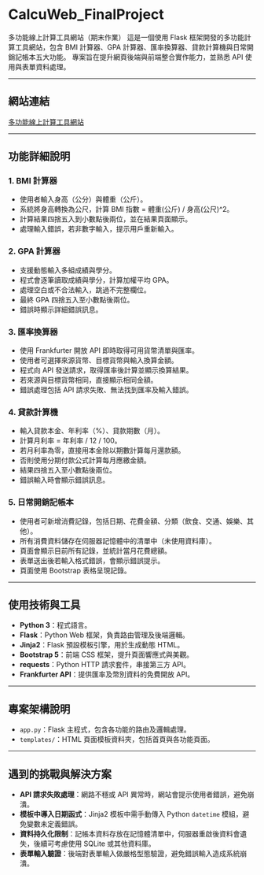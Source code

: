 # CalcuWeb_FinalProject
多功能線上計算工具網站（期末作業） 這是一個使用 Flask 框架開發的多功能計算工具網站，包含 BMI 計算器、GPA 計算器、匯率換算器、貸款計算機與日常開銷記帳本五大功能。 專案旨在提升網頁後端與前端整合實作能力，並熟悉 API 使用與表單資料處理。  

---

## 網站連結

[多功能線上計算工具網站](https://Mark1116no2.pythonanywhere.com)

---

## 功能詳細說明

### 1. BMI 計算器

- 使用者輸入身高（公分）與體重（公斤）。
- 系統將身高轉換為公尺，計算 BMI 指數 = 體重(公斤) / 身高(公尺)^2。
- 計算結果四捨五入到小數點後兩位，並在結果頁面顯示。
- 處理輸入錯誤，若非數字輸入，提示用戶重新輸入。

### 2. GPA 計算器

- 支援動態輸入多組成績與學分。
- 程式會逐筆讀取成績與學分，計算加權平均 GPA。
- 處理空白或不合法輸入，跳過不完整欄位。
- 最終 GPA 四捨五入至小數點後兩位。
- 錯誤時顯示詳細錯誤訊息。

### 3. 匯率換算器

- 使用 Frankfurter 開放 API 即時取得可用貨幣清單與匯率。
- 使用者可選擇來源貨幣、目標貨幣與輸入換算金額。
- 程式向 API 發送請求，取得匯率後計算並顯示換算結果。
- 若來源與目標貨幣相同，直接顯示相同金額。
- 錯誤處理包括 API 請求失敗、無法找到匯率及輸入錯誤。

### 4. 貸款計算機

- 輸入貸款本金、年利率（%）、貸款期數（月）。
- 計算月利率 = 年利率 / 12 / 100。
- 若月利率為零，直接用本金除以期數計算每月還款額。
- 否則使用分期付款公式計算每月應繳金額。
- 結果四捨五入至小數點後兩位。
- 錯誤輸入時會顯示錯誤訊息。

### 5. 日常開銷記帳本

- 使用者可新增消費記錄，包括日期、花費金額、分類（飲食、交通、娛樂、其他）。
- 所有消費資料儲存在伺服器記憶體中的清單中（未使用資料庫）。
- 頁面會顯示目前所有記錄，並統計當月花費總額。
- 表單送出後若輸入格式錯誤，會顯示錯誤提示。
- 頁面使用 Bootstrap 表格呈現記錄。

---

## 使用技術與工具

- **Python 3**：程式語言。
- **Flask**：Python Web 框架，負責路由管理及後端邏輯。
- **Jinja2**：Flask 預設模板引擎，用於生成動態 HTML。
- **Bootstrap 5**：前端 CSS 框架，提升頁面響應式與美觀。
- **requests**：Python HTTP 請求套件，串接第三方 API。
- **Frankfurter API**：提供匯率及幣別資料的免費開放 API。

---

## 專案架構說明

- `app.py`：Flask 主程式，包含各功能的路由及邏輯處理。
- `templates/`：HTML 頁面模板資料夾，包括首頁與各功能頁面。

---

## 遇到的挑戰與解決方案

- **API 請求失敗處理**：網路不穩或 API 異常時，網站會提示使用者錯誤，避免崩潰。
- **模板中導入日期函式**：Jinja2 模板中需手動傳入 Python `datetime` 模組，避免變數未定義錯誤。
- **資料持久化限制**：記帳本資料存放在記憶體清單中，伺服器重啟後資料會遺失，後續可考慮使用 SQLite 或其他資料庫。
- **表單輸入驗證**：後端對表單輸入做嚴格型態驗證，避免錯誤輸入造成系統崩潰。
